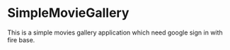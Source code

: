 # SimpleMovieGallery
This is a simple movies gallery application which need google sign in with fire base.

